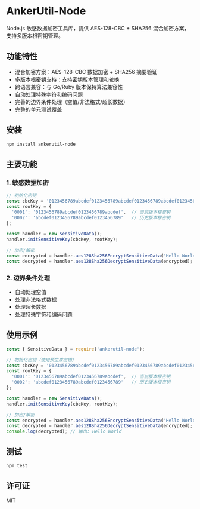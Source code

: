 # AnkerUtil-Node

Node.js 敏感数据加密工具库，提供 AES-128-CBC + SHA256 混合加密方案，支持多版本根密钥管理。

## 功能特性

- 混合加密方案：AES-128-CBC 数据加密 + SHA256 摘要验证
- 多版本根密钥支持：支持密钥版本管理和轮换
- 跨语言兼容：与 Go/Ruby 版本保持算法兼容性
- 自动处理特殊字符和编码问题
- 完善的边界条件处理（空值/非法格式/超长数据）
- 完整的单元测试覆盖

## 安装

```bash
npm install ankerutil-node
```

## 主要功能

### 1. 敏感数据加密
```javascript
// 初始化密钥
const cbcKey = '0123456789abcdef0123456789abcdef0123456789abcdef0123456789abcdef';
const rootKey = {
  '0001': '0123456789abcdef0123456789abcdef',  // 当前版本根密钥
  '0002': 'abcdef0123456789abcdef0123456789'   // 历史版本根密钥
};

const handler = new SensitiveData();
handler.initSensitiveKey(cbcKey, rootKey);

// 加密/解密
const encrypted = handler.aes128Sha256EncryptSensitiveData('Hello World');
const decrypted = handler.aes128Sha256DecryptSensitiveData(encrypted);
```

### 2. 边界条件处理
- 自动处理空值
- 处理非法格式数据
- 处理超长数据
- 处理特殊字符和编码问题

## 使用示例

```javascript
const { SensitiveData } = require('ankerutil-node');

// 初始化密钥（使用预生成密钥）
const cbcKey = '0123456789abcdef0123456789abcdef0123456789abcdef0123456789abcdef';
const rootKey = {
  '0001': '0123456789abcdef0123456789abcdef',  // 当前版本根密钥
  '0002': 'abcdef0123456789abcdef0123456789'   // 历史版本根密钥
};

const handler = new SensitiveData();
handler.initSensitiveKey(cbcKey, rootKey);

// 加密/解密
const encrypted = handler.aes128Sha256EncryptSensitiveData('Hello World');
const decrypted = handler.aes128Sha256DecryptSensitiveData(encrypted);
console.log(decrypted); // 输出: Hello World
```

## 测试
```bash
npm test
```

## 许可证
MIT